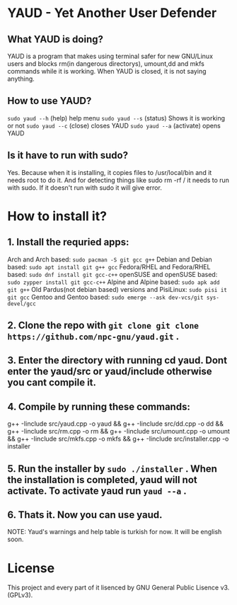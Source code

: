 # YAUD - Yet Another User Defender

## What YAUD is doing?
YAUD is a program that makes using terminal safer for new GNU/Linux users and blocks rm(in dangerous directorys), umount,dd and mkfs commands while it is working. When YAUD is closed, it is not saying anything.

## How to use YAUD?

`sudo yaud --h` (help) help menu
`sudo yaud --s` (status) Shows it is working or not
`sudo yaud --c` (close) closes YAUD
`sudo yaud --a` (activate) opens YAUD

## Is it have to run with sudo?

Yes. Because when it is installing, it copies files to /usr/local/bin and it needs root to do it. And for detecting things like sudo rm -rf / it needs to run with sudo. If it doesn't run with sudo it will give error.

# How to install it?

## 1. Install the requried apps:
Arch and Arch based: `sudo pacman -S git gcc g++`
Debian and Debian based: `sudo apt install git g++ gcc`
Fedora/RHEL and Fedora/RHEL based: `sudo dnf install git gcc-c++`
openSUSE and openSUSE based: `sudo zypper install git gcc-c++`
Alpine and Alpine based: `sudo apk add git g++`
Old Pardus(not debian based) versions and PisiLinux: `sudo pisi it git gcc`
Gentoo and Gentoo based: `sudo emerge --ask dev-vcs/git sys-devel/gcc`
## 2. Clone the repo with `git clone git clone https://github.com/npc-gnu/yaud.git` .  
## 3. Enter the directory with running cd yaud. Dont enter the yaud/src or yaud/include otherwise you cant compile it.
## 4. Compile by running these commands:

g++ -Iinclude src/yaud.cpp -o yaud && g++ -Iinclude src/dd.cpp -o dd && g++ -Iinclude src/rm.cpp -o rm && g++ -Iinclude src/umount.cpp -o umount && g++ -Iinclude src/mkfs.cpp -o mkfs && g++ -Iinclude src/installer.cpp -o installer

## 5. Run the installer by `sudo ./installer` . When the installation is completed, yaud will not activate. To activate yaud run `yaud --a` .
## 6. Thats it. Now you can use yaud.

NOTE: Yaud's warnings and help table is turkish for now. It will be english soon.

# License

This project and every part of it lisenced by GNU General Public Lisence v3. (GPLv3).

